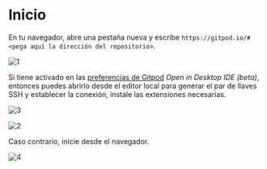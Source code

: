 # Inicio

En tu navegador, abre una pestaña nueva y escribe `https://gitpod.io/#<pega aquí la dirección del repositorio>`.

![1](https://user-images.githubusercontent.com/21283014/149644382-5edcc278-b7e1-4baf-a0d7-a3d3b3d2cf24.png)

Si tiene activado en las [preferencias de Gitpod](https://gitpod.io/preferences) _Open in Desktop IDE (beta)_, entonces puedes abrirlo desde el editor local para generar el par de llaves SSH y establecer la conexión, instale las extensiones necesarias.

![3](https://user-images.githubusercontent.com/21283014/149644467-5f670333-b4c6-46c0-af19-b8a37348d5ad.png)

![2](https://user-images.githubusercontent.com/21283014/149644414-e0a3c392-9458-4b7e-881f-6c9277695f37.png)

Caso contrario, inicie desde el navegador.

![4](https://user-images.githubusercontent.com/21283014/149644515-ae2a055e-a9aa-476f-87a4-dbdc22e54adf.png)